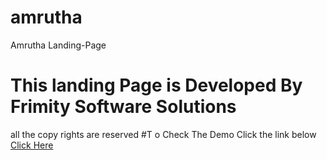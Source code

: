 # amrutha
Amrutha Landing-Page
# This landing Page is Developed By Frimity Software Solutions
all the copy rights are reserved
#T o Check The Demo Click the link below
<a href="https://naninalluri143.github.io/amrutha/" target="_blank">Click Here</a>
